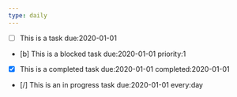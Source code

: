 ```yaml
---
type: daily
---
```

- [ ] This is a task due:2020-01-01
- [b] This is a blocked task due:2020-01-01 priority:1
- [x] This is a completed task due:2020-01-01 completed:2020-01-01
- [/] This is an in progress task due:2020-01-01 every:day
